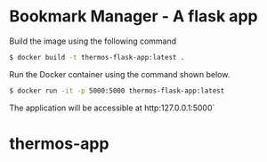 # Bookmark Manager - A flask app #

Build the image using the following command

```bash
$ docker build -t thermos-flask-app:latest .
```

Run the Docker container using the command shown below.

```bash
$ docker run -it -p 5000:5000 thermos-flask-app:latest
```

The application will be accessible at http:127.0.0.1:5000`
# thermos-app
